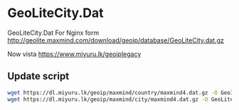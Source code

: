 # GeoLiteCity.Dat
GeoLiteCity.Dat For Nginx form http://geolite.maxmind.com/download/geoip/database/GeoLiteCity.dat.gz

Now vista https://www.miyuru.lk/geoiplegacy 

## Update script
```sh
wget https://dl.miyuru.lk/geoip/maxmind/country/maxmind4.dat.gz -O GeoIP.dat.gz
wget https://dl.miyuru.lk/geoip/maxmind/city/maxmind4.dat.gz -O GeoLiteCity.dat.gz
```
